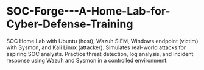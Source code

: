 # SOC-Forge---A-Home-Lab-for-Cyber-Defense-Training
SOC Home Lab with Ubuntu (host), Wazuh SIEM, Windows endpoint (victim) with Sysmon, and Kali Linux (attacker). Simulates real-world attacks for aspiring SOC analysts. Practice threat detection, log analysis, and incident response using Wazuh and Sysmon in a controlled environment.
